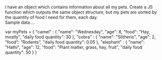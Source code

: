 I have an object which contains information about all my pets.  Create a JS function which outputs the same object structure, 
but my pets are sorted by the quantity of food I need for them, each day.  
Sample data ...

var myPets = {
    "camel" : {
        "name": "Wednesday",
        "age": 8,
        "food": "Hay, mostly",
        "daily food quantity": 30
    },
    "cobra" : {
        "name": "Slitherio",
        "age": 2,
        "food": "Rodents",
        "daily food quantity": 0.05
    },
    "elephant" : {
        "name": "Hathi",
        "age": 12,
        "food": "Plant matter, grass, hay, fruit",
        "daily food quantity": 50
    }
}